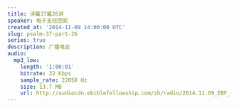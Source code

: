 ```yaml
---
title: 诗篇37篇26讲
speaker: 电子圣经团契
created_at: '2014-11-09 14:00:00 UTC'
slug: psalm-37-part-26
series: true
description: 广播电台
audio:
  mp3_low:
    length: '1:00:01'
    bitrate: 32 Kbps
    sample_rate: 22050 Hz
    size: 13.7 MB
    url: http://audiocdn.ebiblefellowship.com/zh/radio/2014.11.09_EBF_-_Psalm_37_Part_26.mp3
---
```

